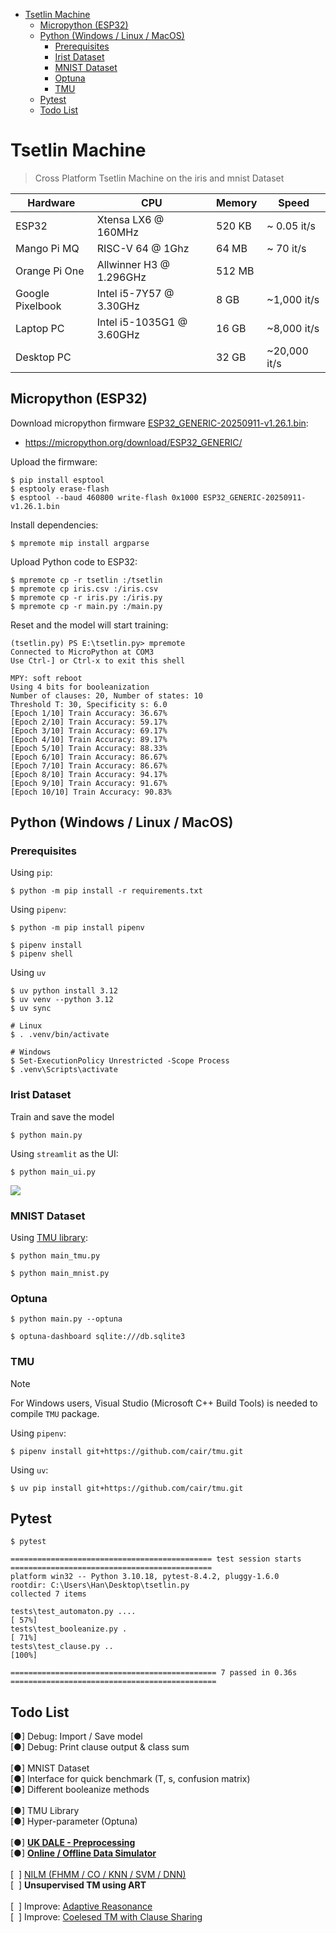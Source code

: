 <!-- TOC start (generated with https://github.com/derlin/bitdowntoc) -->

- [Tsetlin Machine](#tsetlin-machine)
   * [Micropython (ESP32)](#micropython-esp32)
   * [Python (Windows / Linux / MacOS)](#python-windows-linux-macos)
      + [Prerequisites](#prerequisites)
      + [Irist Dataset](#irist-dataset)
      + [MNIST Dataset](#mnist-dataset)
      + [Optuna](#optuna)
      + [TMU](#tmu)
   * [Pytest](#pytest)
   * [Todo List](#todo-list)

<!-- TOC end -->

<!-- TOC --><a name="tsetlin-machine"></a>
# Tsetlin Machine

> Cross Platform Tsetlin Machine on the iris and mnist Dataset

| Hardware      | CPU                       | Memory | Speed        |
| ------------- | ------------------------- | ------ | ------------ |
| ESP32         | Xtensa LX6 @ 160MHz       | 520 KB | ~ 0.05 it/s  |
| Mango Pi MQ   | RISC-V 64 @ 1Ghz          | 64 MB  | ~ 70 it/s    |
| Orange Pi One | Allwinner H3 @ 1.296GHz   | 512 MB |              |
| Google Pixelbook | Intel i5-7Y57 @ 3.30GHz| 8 GB   | ~1,000 it/s  |
| Laptop PC     | Intel i5-1035G1 @ 3.60GHz | 16 GB  | ~8,000 it/s  |
| Desktop PC    |                           | 32 GB  | ~20,000 it/s |

<!-- TOC --><a name="micropython-esp32"></a>

## Micropython (ESP32)

Download micropython firmware [ESP32_GENERIC-20250911-v1.26.1.bin](https://micropython.org/resources/firmware/ESP32_GENERIC-20250911-v1.26.1.bin):

- https://micropython.org/download/ESP32_GENERIC/

Upload the firmware:

```
$ pip install esptool
$ esptooly erase-flash
$ esptool --baud 460800 write-flash 0x1000 ESP32_GENERIC-20250911-v1.26.1.bin
```

Install dependencies:

```
$ mpremote mip install argparse
```

Upload Python code to ESP32:

```
$ mpremote cp -r tsetlin :/tsetlin
$ mpremote cp iris.csv :/iris.csv
$ mpremote cp -r iris.py :/iris.py
$ mpremote cp -r main.py :/main.py
```

Reset and the model will start training:

```
(tsetlin.py) PS E:\tsetlin.py> mpremote
Connected to MicroPython at COM3
Use Ctrl-] or Ctrl-x to exit this shell

MPY: soft reboot
Using 4 bits for booleanization
Number of clauses: 20, Number of states: 10
Threshold T: 30, Specificity s: 6.0
[Epoch 1/10] Train Accuracy: 36.67%
[Epoch 2/10] Train Accuracy: 59.17%
[Epoch 3/10] Train Accuracy: 69.17%
[Epoch 4/10] Train Accuracy: 89.17%
[Epoch 5/10] Train Accuracy: 88.33%
[Epoch 6/10] Train Accuracy: 86.67%
[Epoch 7/10] Train Accuracy: 86.67%
[Epoch 8/10] Train Accuracy: 94.17%
[Epoch 9/10] Train Accuracy: 91.67%
[Epoch 10/10] Train Accuracy: 90.83%
```

<!-- TOC --><a name="python-windows-linux-macos"></a>
## Python (Windows / Linux / MacOS)

<!-- TOC --><a name="prerequisites"></a>
### Prerequisites

Using `pip`:

```
$ python -m pip install -r requirements.txt
```

Using `pipenv`:

```
$ python -m pip install pipenv

$ pipenv install
$ pipenv shell
```

Using `uv`

```
$ uv python install 3.12
$ uv venv --python 3.12
$ uv sync

# Linux
$ . .venv/bin/activate

# Windows
$ Set-ExecutionPolicy Unrestricted -Scope Process
$ .venv\Scripts\activate

```

<!-- TOC --><a name="irist-dataset"></a>
### Irist Dataset

Train and save the model

```
$ python main.py
```

Using `streamlit` as the UI:

```
$ python main_ui.py
```

![](demo.png)

<!-- TOC --><a name="mnist-dataset"></a>
### MNIST Dataset

Using [TMU library](https://github.com/cair/tmu):

```
$ python main_tmu.py
```

```
$ python main_mnist.py
```

<!-- TOC --><a name="optuna"></a>
### Optuna

```
$ python main.py --optuna
```

```
$ optuna-dashboard sqlite:///db.sqlite3
```

<!-- TOC --><a name="tmu"></a>
### TMU

> [!NOTE]  
> For Windows users, Visual Studio (Microsoft C++ Build Tools) is needed to compile `TMU` package.

Using `pipenv`:

```
$ pipenv install git+https://github.com/cair/tmu.git
```

Using `uv`:

```
$ uv pip install git+https://github.com/cair/tmu.git
```

<!-- TOC --><a name="pytest"></a>
## Pytest

```
$ pytest
```

```
============================================= test session starts =============================================
platform win32 -- Python 3.10.18, pytest-8.4.2, pluggy-1.6.0
rootdir: C:\Users\Han\Desktop\tsetlin.py
collected 7 items                                                                                              

tests\test_automaton.py ....                                                                             [ 57%]
tests\test_booleanize.py .                                                                               [ 71%] 
tests\test_clause.py ..                                                                                  [100%]

============================================== 7 passed in 0.36s ============================================== 
```

<!-- TOC --><a name="todo-list"></a>
## Todo List

[●] Debug: Import / Save model  
[●] Debug: Print clause output & class sum  
<br/>
[●] MNIST Dataset  
[●] Interface for quick benchmark (T, s, confusion matrix)  
[●] Different booleanize methods  
<br/>
[●] TMU Library  
[●] Hyper-parameter (Optuna)  
<br/>
[●] [**UK DALE - Preprocessing**](./dataset/)  
[●] [**Online / Offline Data Simulator**](./dataset/simulator/)  
<br/>
[&nbsp; ] [NILM (FHMM / CO / KNN / SVM / DNN)](./model/)  
[&nbsp; ] **Unsupervised TM using ART**  
<br/>
[&nbsp; ] Improve: [Adaptive Reasonance](https://arxiv.org/pdf/1905.11437)  
[&nbsp; ] Improve: [Coelesed TM with Clause Sharing](https://arxiv.org/abs/2108.07594)  
